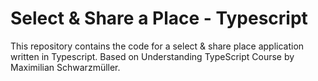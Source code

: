 # Select & Share a Place - Typescript

This repository contains the code for a select & share place application written in Typescript. Based on Understanding TypeScript Course by Maximilian Schwarzmüller.
